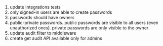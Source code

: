 1. update integrations tests
2. only signed-in users are able to create passwords
3. passwords should have owners
4. public-private passwords. public passwords are visible to all users (even unauthorized ones). private passwords are only visible to the owner
5. update audit filter to middleware
6. create get audit API available only for admins
